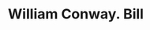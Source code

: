 ---
doi: 10.7916/D8C267KX
date_other: '1860'
date_other_textual: 1860-1869
form: printed ephemera
genre:
- Invoices
name:
- William Conway
object_in_context_url: https://biggert.cul.columbia.edu/items/view/ave_biggert_01455
subject_hierarchical_geographic:
- Philadelphia, Pennsylvania, United States
subject_name:
- William Conway
title: William Conway. Bill
sort_title: William Conway. Bill
call_number: ave_biggert_01455
coordinates:
- 40.00944444444445,-75.13333333333334
pid: ave_biggert_01455
identifiers: ave_biggert_01455
canvas_id: ldpd:396716
permalink: "/items/ave_biggert_01455/"
layout: iiif-image-page
---